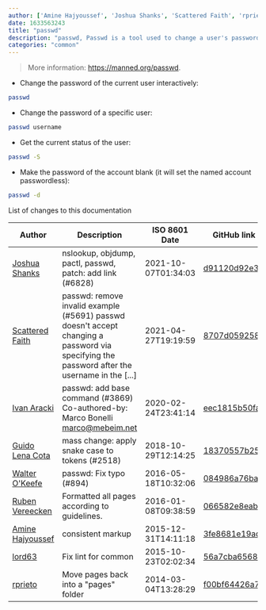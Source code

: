 ```yaml
---
author: ['Amine Hajyoussef', 'Joshua Shanks', 'Scattered Faith', 'rprieto', 'lord63', 'Guido Lena Cota', 'Ivan Aracki', "Walter O'Keefe", 'Ruben Vereecken']
date: 1633563243
title: "passwd"
description: "passwd, Passwd is a tool used to change a user's password."
categories: "common"
---
```

> More information: <https://manned.org/passwd>.

- Change the password of the current user interactively:

```bash
passwd
```

- Change the password of a specific user:

```bash
passwd username
```

- Get the current status of the user:

```bash
passwd -S
```

- Make the password of the account blank (it will set the named account passwordless):

```bash
passwd -d
```
List of changes to this documentation


Author | Description | ISO 8601 Date | GitHub link
------|-----|-----|-----
[Joshua Shanks](mailto:jjshanks@gmail.com) | nslookup, objdump, pactl, passwd, patch: add link (#6828) | 2021-10-07T01:34:03 | [d91120d92e31](https://github.com/tldr-pages/tldr/commit/d91120d92e31e12fa2bd5723fb386d9fe05438bf)
[Scattered Faith](mailto:32654272+Scattered-Faith@users.noreply.github.com) | passwd: remove invalid example (#5691) passwd doesn't accept changing a password via specifying the password after the username in the [...] | 2021-04-27T19:19:59 | [8707d0592581](https://github.com/tldr-pages/tldr/commit/8707d059258191e003f646ce5c80b4e54c9da3d2)
[Ivan Aracki](mailto:aracki.ivan@gmail.com) | passwd: add base command (#3869) Co-authored-by: Marco Bonelli <marco@mebeim.net> | 2020-02-24T23:41:14 | [eec1815b50fa](https://github.com/tldr-pages/tldr/commit/eec1815b50faf832795759ac6d0a85f98d7e5c26)
[Guido Lena Cota](mailto:guido.lenacota@gmail.com) | mass change: apply snake case to tokens (#2518) | 2018-10-29T12:14:25 | [18370557b25e](https://github.com/tldr-pages/tldr/commit/18370557b25e5340d9ee5cfeee346ce8fcb4ef95)
[Walter O'Keefe](mailto:wtok@users.noreply.github.com) | passwd: Fix typo (#894) | 2016-05-18T10:32:06 | [084986a76ba8](https://github.com/tldr-pages/tldr/commit/084986a76ba8998c203d146f9c5ec9c7f314ec89)
[Ruben Vereecken](mailto:rubenvereecken@gmail.com) | Formatted all pages according to guidelines. | 2016-01-08T09:38:59 | [066582e8eab5](https://github.com/tldr-pages/tldr/commit/066582e8eab57bce9861cc8d379e158d61f1cc95)
[Amine Hajyoussef](mailto:hajyoussef.amine@gmail.com) | consistent markup | 2015-12-31T14:11:18 | [3fe8681e19ac](https://github.com/tldr-pages/tldr/commit/3fe8681e19acf79351509fb46b1988a0ab64397f)
[lord63](mailto:lord63.j@gmail.com) | Fix lint for common | 2015-10-23T02:02:34 | [56a7cba6568f](https://github.com/tldr-pages/tldr/commit/56a7cba6568fcdaaeca2ddf0b80341cfc7de6285)
[rprieto](mailto:choicesmade@gmail.com) | Move pages back into a "pages" folder | 2014-03-04T13:28:29 | [f00bf64426a7](https://github.com/tldr-pages/tldr/commit/f00bf64426a792ee3aac792f9c0aec3f8b1eaa7d)

